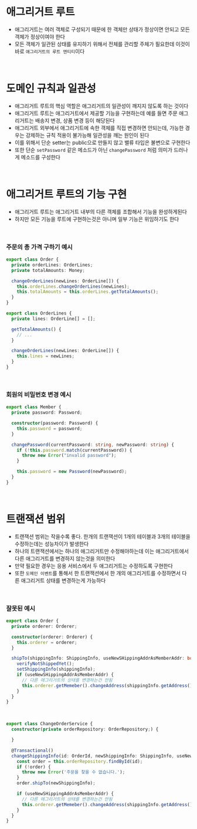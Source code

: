 # 애그리거트 루트

- 애그리거트는 여러 객체로 구성되기 때문에 한 객체만 상태가 정상이면 안되고 모든 객체가 정상이여야 한다
- 모든 객체가 일관된 상태를 유지하기 위해서 전체를 관리할 주체가 필요한데 이것이 바로 `애그리거트의 루트 엔티티`이다

<br>

# 도메인 규칙과 일관성

- 애그리거트 루트의 핵심 역할은 애그리거트의 일관성이 깨지지 않도록 하는 것이다
- 애그리거트 루트는 애그리거트에서 제공할 기능을 구현하는데 예를 들면 주문 애그리거트는 배송지 변경, 상품 변경 등이 해당된다
- 애그리거트 외부에서 애그리거트에 속한 객체를 직접 변경하면 안되는데, 가능한 경우는 강제하는 규칙 적용이 불가능해 일관성을 깨는 원인이 된다
- 이를 위해서 단순 setter는 public으로 만들지 않고 밸류 타입은 불변으로 구현한다
- 또한 단순 `setPassword` 같은 메소드가 아닌 `changePassword` 처럼 의미가 드러나게 메소드를 구성한다

<br>

# 애그리거트 루트의 기능 구현

- 애그리거트 루트는 애그리거트 내부의 다른 객체를 조합해서 기능을 완성하게된다
- 하지만 모든 기능을 루트에 구현하는것은 아니며 일부 기능은 위임하기도 한다

<br>

### 주문의 총 가격 구하기 예시

```ts
export class Order {
  private orderLines: OrderLines;
  private totalAmounts: Money;

  changeOrderLines(newLines: OrderLine[]) {
    this.orderLines.changeOrderLines(newLines);
    this.totalAmounts = this.orderLines.getTotalAmounts();
  }
}

export class OrderLines {
  private lines: OrderLine[] = [];

  getTotalAmounts() {
    // ...
  }

  changeOrderLines(newLines: OrderLine[]) {
    this.lines = newLines;
  }
}
```

<br>

### 회원의 비밀번호 변경 예시

```ts
export class Member {
  private password: Password;

  constructor(password: Password) {
    this.password = password;
  }

  changePassword(currentPassword: string, newPassword: string) {
    if (!this.password.match(currentPassword)) {
      throw new Error("invalid password");
    }

    this.password = new Password(newPassword);
  }
}
```

<br>

# 트랜잭션 범위

- 트랜잭션 범위는 작을수록 좋다. 한개의 트랜잭션이 1개의 테이블과 3개의 테이블을 수정하는데는 성능차이가 발생한다
- 하나의 트랜잭션에서는 하나의 애그리거트만 수정해야하는데 이는 애그리거트에서 다른 애그리거트를 변경하지 않는것을 의미한다
- 만약 필요한 경우는 응용 서비스에서 두 애그리거트는 수정하도록 구현한다
- 또한 `도메인 이벤트`를 통해서 한 트랜잭션에서 한 개의 애그리거트를 수정하면서 다른 애그리거트 상태를 변경하는게 가능하다

<br>

### 잘못된 예시

```ts
export class Order {
  private orderer: Orderer;

  constructor(orderer: Orderer) {
    this.orderer = orderer;
  }

  shipTo(shippingInfo: ShippingInfo, useNewSHippingAddrAsMemberAddr: boolean) {
    verifyNotShippedYet();
    setShippingInfo(shippingInfo);
    if (useNewSHippingAddrAsMemberAddr) {
      // 다른 애그리거트의 상태를 변경하는건 안됨
      this.orderer.getMemeber().changeAddress(shippingInfo.getAddress());
    }
  }
}
```

<br>

```ts
export class ChangeOrderService {
  constructor(private orderRepository: OrderRepository;) {

  }

  @Transactional()
  changeShippingInfo(id: OrderId, newShippingInfo: ShippingInfo, useNewSHippingAddrAsMemberAddr: boolean) {
    const order = this.orderRepository.findById(id);
    if (!order) {
      throw new Error('주문을 찾을 수 없습니다.');
    }
    order.shipTo(newShippingInfo);

    if (useNewSHippingAddrAsMemberAddr) {
      // 다른 애그리거트의 상태를 변경하는건 안됨
      this.orderer.getMemeber().changeAddress(shippingInfo.getAddress());
    }
  }
}
```
